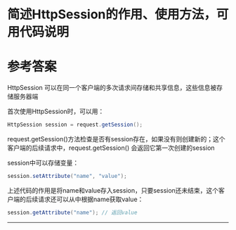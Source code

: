 # 简述HttpSession的作用、使用方法，可用代码说明

# 参考答案

HttpSession 可以在同一个客户端的多次请求间存储和共享信息，这些信息被存储服务器端

首次使用HttpSession时，可以用：
```java
HttpSession session = request.getSession();
```
request.getSession()方法检查是否有session存在，如果没有则创建新的；这个客户端的后续请求中，request.getSession() 会返回它第一次创建的session

session中可以存储变量：
```java
session.setAttribute("name", "value");
```
上述代码的作用是将name和value存入session，只要session还未结束，这个客户端的后续请求还可以从中根据name获取value：

```java
session.getAttribute("name"); // 返回value
```

---
